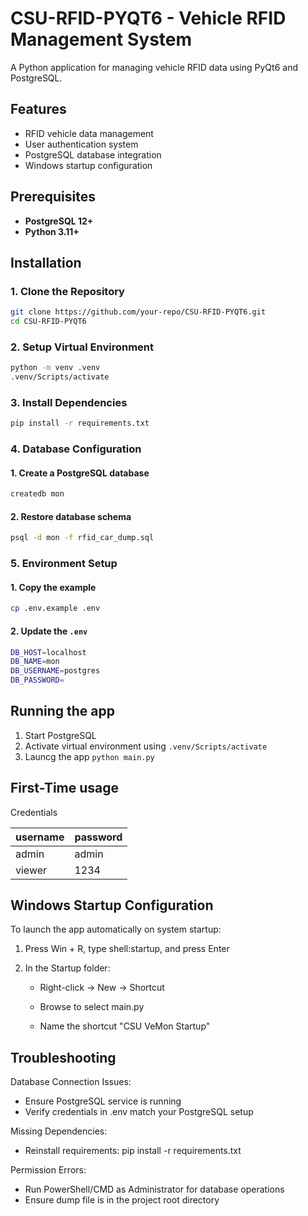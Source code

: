 # CSU-RFID-PYQT6 - Vehicle RFID Management System

A Python application for managing vehicle RFID data using PyQt6 and PostgreSQL.

## Features

- RFID vehicle data management
- User authentication system
- PostgreSQL database integration
- Windows startup configuration

## Prerequisites

- **PostgreSQL 12+**
- **Python 3.11+**

## Installation

### 1. Clone the Repository

```bash
git clone https://github.com/your-repo/CSU-RFID-PYQT6.git
cd CSU-RFID-PYQT6
```

### 2. Setup Virtual Environment

```bash
python -m venv .venv
.venv/Scripts/activate
```

### 3. Install Dependencies

```bash
pip install -r requirements.txt
```

### 4. Database Configuration

#### 1. Create a PostgreSQL database

```bash
createdb mon
```

#### 2. Restore database schema

```bash
psql -d mon -f rfid_car_dump.sql
```

### 5. Environment Setup

#### 1. Copy the example

```bash
cp .env.example .env
```

#### 2. Update the `.env`

```bash
DB_HOST=localhost
DB_NAME=mon
DB_USERNAME=postgres
DB_PASSWORD=
```

## Running the app

1. Start PostgreSQL
2. Activate virtual environment using `.venv/Scripts/activate`
3. Launcg the app `python main.py`

## First-Time usage

Credentials

| username | password |
| -------- | -------- |
| admin    | admin    |
| viewer   | 1234     |

## Windows Startup Configuration

To launch the app automatically on system startup:

1. Press Win + R, type shell:startup, and press Enter

2. In the Startup folder:

   - Right-click → New → Shortcut

   - Browse to select main.py

   - Name the shortcut "CSU VeMon Startup"

## Troubleshooting

Database Connection Issues:

- Ensure PostgreSQL service is running
- Verify credentials in .env match your PostgreSQL setup

Missing Dependencies:

- Reinstall requirements: pip install -r requirements.txt

Permission Errors:

- Run PowerShell/CMD as Administrator for database operations
- Ensure dump file is in the project root directory
